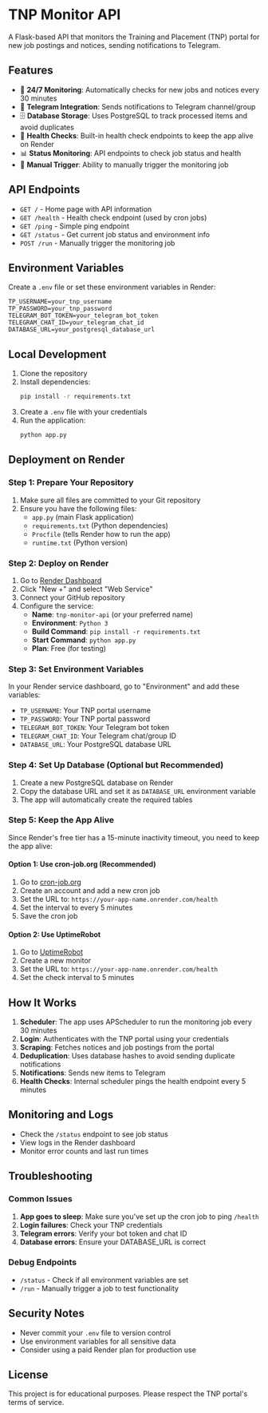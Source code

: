 # TNP Monitor API

A Flask-based API that monitors the Training and Placement (TNP) portal for new job postings and notices, sending notifications to Telegram.

## Features

- 🔄 **24/7 Monitoring**: Automatically checks for new jobs and notices every 30 minutes
- 📱 **Telegram Integration**: Sends notifications to Telegram channel/group
- 🗄️ **Database Storage**: Uses PostgreSQL to track processed items and avoid duplicates
- 🏥 **Health Checks**: Built-in health check endpoints to keep the app alive on Render
- 📊 **Status Monitoring**: API endpoints to check job status and health
- 🔧 **Manual Trigger**: Ability to manually trigger the monitoring job

## API Endpoints

- `GET /` - Home page with API information
- `GET /health` - Health check endpoint (used by cron jobs)
- `GET /ping` - Simple ping endpoint
- `GET /status` - Get current job status and environment info
- `POST /run` - Manually trigger the monitoring job

## Environment Variables

Create a `.env` file or set these environment variables in Render:

```env
TP_USERNAME=your_tnp_username
TP_PASSWORD=your_tnp_password
TELEGRAM_BOT_TOKEN=your_telegram_bot_token
TELEGRAM_CHAT_ID=your_telegram_chat_id
DATABASE_URL=your_postgresql_database_url
```

## Local Development

1. Clone the repository
2. Install dependencies:
   ```bash
   pip install -r requirements.txt
   ```
3. Create a `.env` file with your credentials
4. Run the application:
   ```bash
   python app.py
   ```

## Deployment on Render

### Step 1: Prepare Your Repository

1. Make sure all files are committed to your Git repository
2. Ensure you have the following files:
   - `app.py` (main Flask application)
   - `requirements.txt` (Python dependencies)
   - `Procfile` (tells Render how to run the app)
   - `runtime.txt` (Python version)

### Step 2: Deploy on Render

1. Go to [Render Dashboard](https://dashboard.render.com/)
2. Click "New +" and select "Web Service"
3. Connect your GitHub repository
4. Configure the service:
   - **Name**: `tnp-monitor-api` (or your preferred name)
   - **Environment**: `Python 3`
   - **Build Command**: `pip install -r requirements.txt`
   - **Start Command**: `python app.py`
   - **Plan**: Free (for testing)

### Step 3: Set Environment Variables

In your Render service dashboard, go to "Environment" and add these variables:

- `TP_USERNAME`: Your TNP portal username
- `TP_PASSWORD`: Your TNP portal password
- `TELEGRAM_BOT_TOKEN`: Your Telegram bot token
- `TELEGRAM_CHAT_ID`: Your Telegram chat/group ID
- `DATABASE_URL`: Your PostgreSQL database URL

### Step 4: Set Up Database (Optional but Recommended)

1. Create a new PostgreSQL database on Render
2. Copy the database URL and set it as `DATABASE_URL` environment variable
3. The app will automatically create the required tables

### Step 5: Keep the App Alive

Since Render's free tier has a 15-minute inactivity timeout, you need to keep the app alive:

#### Option 1: Use cron-job.org (Recommended)

1. Go to [cron-job.org](https://cron-job.org/)
2. Create an account and add a new cron job
3. Set the URL to: `https://your-app-name.onrender.com/health`
4. Set the interval to every 5 minutes
5. Save the cron job

#### Option 2: Use UptimeRobot

1. Go to [UptimeRobot](https://uptimerobot.com/)
2. Create a new monitor
3. Set the URL to: `https://your-app-name.onrender.com/health`
4. Set the check interval to 5 minutes

## How It Works

1. **Scheduler**: The app uses APScheduler to run the monitoring job every 30 minutes
2. **Login**: Authenticates with the TNP portal using your credentials
3. **Scraping**: Fetches notices and job postings from the portal
4. **Deduplication**: Uses database hashes to avoid sending duplicate notifications
5. **Notifications**: Sends new items to Telegram
6. **Health Checks**: Internal scheduler pings the health endpoint every 5 minutes

## Monitoring and Logs

- Check the `/status` endpoint to see job status
- View logs in the Render dashboard
- Monitor error counts and last run times

## Troubleshooting

### Common Issues

1. **App goes to sleep**: Make sure you've set up the cron job to ping `/health`
2. **Login failures**: Check your TNP credentials
3. **Telegram errors**: Verify your bot token and chat ID
4. **Database errors**: Ensure your DATABASE_URL is correct

### Debug Endpoints

- `/status` - Check if all environment variables are set
- `/run` - Manually trigger a job to test functionality

## Security Notes

- Never commit your `.env` file to version control
- Use environment variables for all sensitive data
- Consider using a paid Render plan for production use

## License

This project is for educational purposes. Please respect the TNP portal's terms of service.
